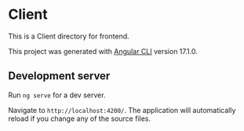 # Client

This is a Client directory for frontend.

This project was generated with [Angular CLI](https://github.com/angular/angular-cli) version 17.1.0.

## Development server

Run `ng serve` for a dev server. 

Navigate to `http://localhost:4200/`. The application will automatically reload if you change any of the source files.
